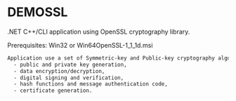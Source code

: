 # DEMOSSL

.NET C++/CLI application using OpenSSL cryptography library.

Prerequisites: Win32 or Win64OpenSSL-1_1_1d.msi

```bash
Application use a set of Symmetric-key and Public-key cryptography algorithms to demonstrate: 
  - public and private key generation,
  - data encryption/decryption, 
  - digital signing and verification,
  - hash functions and message authentication code,
  - certificate generation.
 ````
